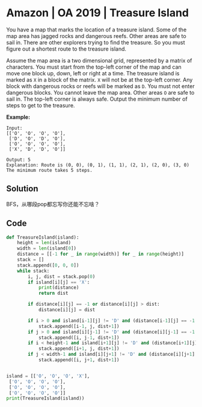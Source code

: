 # Amazon | OA 2019 | Treasure Island

You have a map that marks the location of a treasure island. Some of the map area has jagged rocks and dangerous reefs. Other areas are safe to sail in. There are other explorers trying to find the treasure. So you must figure out a shortest route to the treasure island.



Assume the map area is a two dimensional grid, represented by a matrix of characters. You must start from the top-left corner of the map and can move one block up, down, left or right at a time. The treasure island is marked as `X` in a block of the matrix. `X` will not be at the top-left corner. Any block with dangerous rocks or reefs will be marked as `D`. You must not enter dangerous blocks. You cannot leave the map area. Other areas `O` are safe to sail in. The top-left corner is always safe. Output the minimum number of steps to get to the treasure.



**Example:**



```
Input:
[['O', 'O', 'O', 'O'],
 ['D', 'O', 'D', 'O'],
 ['O', 'O', 'O', 'O'],
 ['X', 'D', 'D', 'O']]

Output: 5
Explanation: Route is (0, 0), (0, 1), (1, 1), (2, 1), (2, 0), (3, 0) The minimum route takes 5 steps.
```



## Solution

BFS，从哪段pop都忘写你还能不忘啥？



## Code

```python
def TreasureIsland(island):
    height = len(island)
    width = len(island[0])
    distance = [[-1 for _ in range(width)] for _ in range(height)]
    stack = []
    stack.append([0, 0, 0])
    while stack:
        i, j, dist = stack.pop(0)
        if island[i][j] == 'X':
            print(distance)
            return dist

        if distance[i][j] == -1 or distance[i][j] > dist:
            distance[i][j] = dist

        if i > 0 and island[i-1][j] != 'D' and (distance[i-1][j] == -1 or distance[i-1][j] > dist + 1):
            stack.append([i-1, j, dist+1])
        if j > 0 and island[i][j-1] != 'D' and (distance[i][j-1] == -1 or distance[i][j-1] > dist + 1):
            stack.append([i, j-1, dist+1])
        if i < height-1 and island[i+1][j] != 'D' and (distance[i+1][j] == -1 or distance[i+1][j] > dist + 1):
            stack.append([i+1, j, dist+1])
        if j < width-1 and island[i][j+1] != 'D' and (distance[i][j+1] == -1 or distance[i][j+1] > dist + 1):
            stack.append([i, j+1, dist+1])


island = [['O', 'O', 'O', 'X'],
 ['O', 'O', 'O', 'O'],
 ['O', 'O', 'O', 'O'],
 ['O', 'O', 'O', 'O']]
print(TreasureIsland(island))
```

